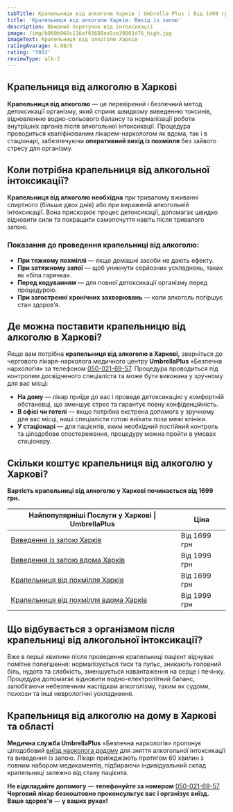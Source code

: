```yaml
---
tabTitle: Крапельниця від алкоголю Харків | Umbrella Plus | Від 1499 грн
title: 'Крапельниця від алкоголю Харків: Вихід із запою'
description: Швидкий порятунок від інтоксикації
image: /img/b060b968c116af03688ea5ce39803d76_high.jpg
imageText: Крапельниця від алкоголю Харків
ratingAvarage: 4.98/5
rating: '5912'
reviewType: alk-2
---
```


## Крапельниця від алкоголю в Харкові

**Крапельниця від алкоголю** — це перевірений і безпечний метод детоксикації організму, який сприяє швидкому виведенню токсинів, відновленню водно-сольового балансу та нормалізації роботи внутрішніх органів після алкогольної інтоксикації. Процедура проводиться кваліфікованим лікарем-наркологом як вдома, так і в стаціонарі, забезпечуючи **оперативний вихід із похмілля** без зайвого стресу для організму.

## Коли потрібна крапельниця від алкогольної інтоксикації?

**Крапельниця від алкоголю необхідна** при тривалому вживанні спиртного (більше двох днів) або при вираженій алкогольній інтоксикації. Вона прискорює процес детоксикації, допомагає швидко відновити сили та покращити самопочуття навіть після тривалого запою.

### Показання до проведення крапельниці від алкоголю:

* **При тяжкому похміллі** — якщо домашні засоби не дають ефекту.
* **При затяжному запої** — щоб уникнути серйозних ускладнень, таких як «біла гарячка».
* **Перед кодуванням** — для повної детоксикації організму перед процедурою.
* **При загостренні хронічних захворювань** — коли алкоголь погіршує стан здоров’я.

## Де можна поставити крапельницю від алкоголю в Харкові?

Якщо вам потрібна **крапельниця від алкоголю в Харкові,** зверніться до чергового лікаря-нарколога медичного центру **UmbrellaPlus** «Безпечна наркологія» за телефоном [050-021-69-57](tel:0500216957). Процедура проводиться під контролем досвідченого спеціаліста та може бути виконана у зручному для вас місці:

* **На дому** — лікар приїде до вас і проведе детоксикацію у комфортній обстановці, що зменшує стрес та гарантує повну конфіденційність.
* **В офісі чи готелі** — якщо потрібна екстрена допомога у зручному для вас місці, наші спеціалісти готові виїхати поза межі клініки.
* **У стаціонарі** — для пацієнтів, яким необхідний постійний контроль та цілодобове спостереження, процедуру можна пройти в умовах стаціонару.

## Скільки коштує крапельниця від алкоголю у Харкові?

**Вартість крапельниці від алкоголю у Харкові починається від 1699 грн.**

| Найпопулярніші Послуги у Харкові \| UmbrellaPlus                                  | Ціна         |
| --------------------------------------------------------------------------------- | ------------ |
| [Виведення із запою Харків](Vivod-iz-zapoia-kharkiv-ua)                           | Від 1699 грн |
| [Виведення із запою вдома Харків](Vivod-iz-zapoia-na-domy-kharkiv-ua)             | Від 1999 грн |
| [Крапельниця від похмілля Харків](Kapelnica_ot_alkogola_kharkiv-ua)               | Від 1699 грн |
| [Крапельниця від похмілля вдома Харків](Kapelnica_ot_alkogola_na_domy_kharkiv_ua) | Від 1999 грн |

## Що відбувається з організмом після крапельниці від алкогольної інтоксикації?

Вже в перші хвилини після проведення крапельниці пацієнт відчуває помітне полегшення: нормалізується тиск та пульс, зникають головний біль, нудота та слабкість, зменшується навантаження на серце і печінку. Процедура допомагає відновити водно-електролітний баланс, запобігаючи небезпечним наслідкам алкоголізму, таким як судоми, психози та інші неврологічні ускладнення.

## Крапельниця від алкоголю на дому в Харкові та області

**Медична служба UmbrellaPlus** «Безпечна наркологія» пропонує цілодобовий [виїзд нарколога додому](https://umbrella-plus.com.ua/uk/kharkiv/vivod-iz-zapoia-na-domy-kharkiv-ua/) для зняття алкогольної інтоксикації та виведення із запою. Лікарі приїжджають протягом 60 хвилин з повним набором медикаментів, підбираючи індивідуальний склад крапельниці залежно від стану пацієнта.

**Не відкладайте допомогу** — **телефонуйте за номером** [050-021-69-57](tel:0500216957) **Черговий лікар безкоштовно проконсультує вас і організує виїзд.** **Ваше здоров'я** — **у ваших руках!**
